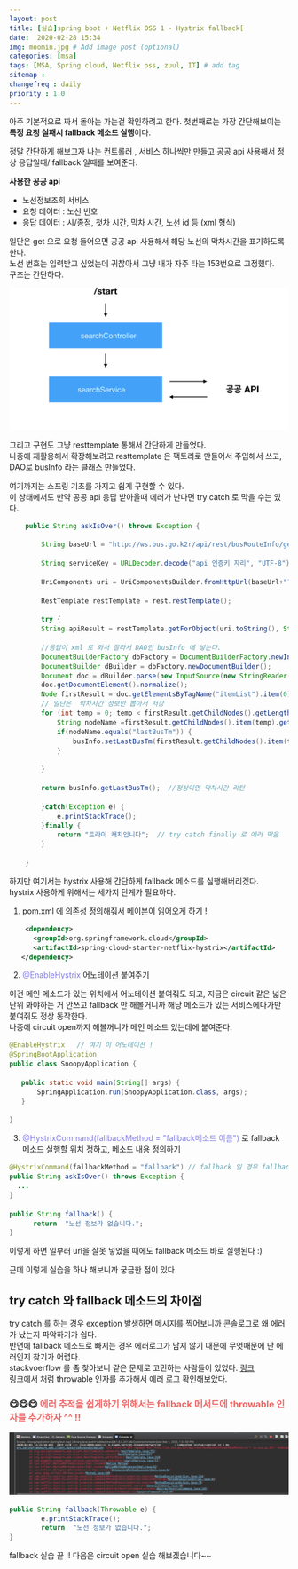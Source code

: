 ```yaml
---
layout: post
title: [실습]spring boot + Netflix OSS 1 - Hystrix fallback[
date:  2020-02-28 15:34 
img: moomin.jpg # Add image post (optional)
categories: [msa]
tags: [MSA, Spring cloud, Netflix oss, zuul, IT] # add tag
sitemap :
changefreq : daily
priority : 1.0
---
```


아주 기본적으로 짜서 돌아는 가는걸 확인하려고 한다. 
첫번째로는 가장 간단해보이는  **특정 요청 실패시 fallback 메소드 실행**이다. 

정말 간단하게 해보고자 나는 컨트롤러 , 서비스 하나씩만 만들고 공공 api 사용해서 정상 응답일때/ fallback 일때를 보여준다.  

**사용한 공공 api**  
- 노선정보조회 서비스   
- 요청 데이터 : 노선 번호  
- 응답 데이터 : 시/종점, 첫차 시간, 막차 시간, 노선 id 등  (xml 형식)

일단은 get 으로 요청 들어오면 공공 api 사용해서 해당 노선의 막차시간을 표기하도록 한다.   
노선 번호는 입력받고 싶었는데 귀찮아서 그냥 내가 자주 타는 153번으로 고정했다.   
구조는 간단하다.   

![기본구조](/assets/img/2020-02-28-hystrix-1/simpleArchitecture.png)

그리고 구현도 그냥 resttemplate 통해서 간단하게 만들었다.  
나중에 재활용해서  확장해보려고  resttemplate 은 팩토리로 만들어서 주입해서 쓰고, DAO로 busInfo 라는 클래스 만들었다.  

여기까지는  스프링 기초를 가지고 쉽게 구현할 수 있다.   
이 상태에서도  만약 공공 api 응답 받아올때 에러가 난다면 try catch 로 막을 수는 있다.  

```java
	public String askIsOver() throws Exception {
		
		String baseUrl = "http://ws.bus.go.k2r/api/rest/busRouteInfo/getBusRouteList";
		
		String serviceKey = URLDecoder.decode("api 인증키 자리", "UTF-8"); // 이거 안해주면  인증 에러 남. 한번 더 인코딩 하면서 인증키가 제대로 전달안됨.   
		   
        UriComponents uri = UriComponentsBuilder.fromHttpUrl(baseUrl+"?"+"serviceKey="+serviceKey+"&strSrch=153").build();
		
		RestTemplate restTemplate = rest.restTemplate();
		
	    try {
		String apiResult = restTemplate.getForObject(uri.toString(), String.class);
        
        //응답이 xml 로 와서 잘라서 DAO인 busInfo 에 넣는다. 
	    DocumentBuilderFactory dbFactory = DocumentBuilderFactory.newInstance();
	    DocumentBuilder dBuilder = dbFactory.newDocumentBuilder();
	    Document doc = dBuilder.parse(new InputSource(new StringReader(apiResult)));
	    doc.getDocumentElement().normalize();
	    Node firstResult = doc.getElementsByTagName("itemList").item(0);	
	    // 일단은  막차시간 정보만 뽑아서 저장 
	    for (int temp = 0; temp < firstResult.getChildNodes().getLength(); temp++) {
	    	String nodeName =firstResult.getChildNodes().item(temp).getNodeName();
	    	if(nodeName.equals("lastBusTm")) {
	    		busInfo.setLastBusTm(firstResult.getChildNodes().item(temp).getTextContent());
	    	}
	    		
	    }        
	         
		return busInfo.getLastBusTm();  //정상이면 막차시간 리턴
		
	    }catch(Exception e) {
	    	e.printStackTrace();
	    }finally {
	    	return "트라이 캐치입니다";  // try catch finally 로 에러 막음
	    }
		
	}
```


하지만  여기서는 hystrix 사용해 간단하게 fallback 메소드를 실행해버리겠다.    
hystrix 사용하게 위해서는  세가지 단계가 필요하다.  

1) pom.xml 에 의존성 정의해줘서 메이븐이 읽어오게 하기 !  

```xml
	<dependency>
      <groupId>org.springframework.cloud</groupId>
      <artifactId>spring-cloud-starter-netflix-hystrix</artifactId>
   </dependency>
```

2) <span style="color:#827DE4">@EnableHystrix </span>어노테이션 붙여주기  

 이건 메인 메소드가 있는 위치에서  어노테이션 붙여줘도 되고,  지금은  circuit 같은  넓은 단위 봐야하는 거 안쓰고 fallback 만 해볼거니까 해당 메소드가 있는 서비스에다가만 붙여줘도 정상 동작한다.  
 나중에 circuit open까지 해볼꺼니가 메인 메소드 있는데에 붙여준다.  

 ```java
 @EnableHystrix   // 여기 이 어노테이션 ! 
@SpringBootApplication
public class SnoopyApplication {

	public static void main(String[] args) {
		SpringApplication.run(SnoopyApplication.class, args);
	}

}
```

3) <span style="color:#827DE4">@HystrixCommand(fallbackMethod = "fallback메소드 이름")</span> 로 fallback 메소드 실행할 위치 정하고, 메소드 내용 정의하기  

  ```java
  @HystrixCommand(fallbackMethod = "fallback") // fallback 일 경우 fallback이란 이름의 메소드 실행
  public String askIsOver() throws Exception { 
    ...
  }
 
 public String fallback() {
		return  "노선 정보가 없습니다.";
}
```

이렇게 하면 일부러 url을 잘못 넣었을 때에도 fallback 메소드 바로 실행된다 :)  

근데 이렇게 실습을 하나 해보니까 궁금한 점이 있다. 

## **try catch 와 fallback 메소드의 차이점**  

try catch 를 하는 경우 exception 발생하면 메시지를 찍어보니까 콘솔로그로 왜 에러가 났는지 파악하기가 쉽다.  
반면에 fallback 메소드로 빠지는 경우  에러로그가 남지 않기 때문에  무엇때문에 난 에러인지 찾기가 어렵다.  
stackvoerflow 를 좀 찾아보니 같은 문제로 고민하는 사람들이 있었다.  [링크](https://stackoverflow.com/questions/32830654/get-failure-exception-in-hystrixcommand-fallback-method)  
링크에서 처럼 throwable 인자를 추가해서 에러 로그 확인해보았다.  
### 😋😋😋 <span style="color:#ED6666">에러 추적을 쉽게하기 위해서는 fallback 메서드에 throwable 인자를 추가하자 ^^ !! </span>

![에러로그](/assets/img/2020-02-28-hystrix-1/errorlogbyfallback.png)

```java
public String fallback(Throwable e) {
		e.printStackTrace();
		return  "노선 정보가 없습니다.";
}
```

fallback 실습 끝 !!  다음은 circuit open 실습 해보겠습니다~~  






